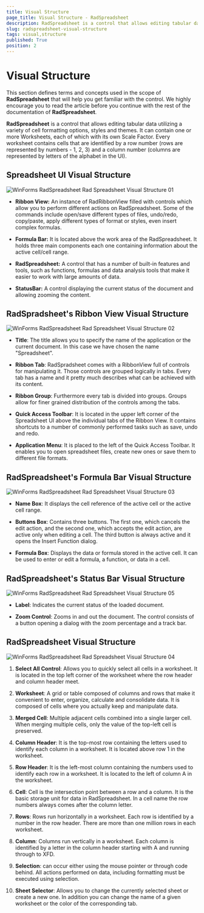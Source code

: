 ```yaml
---
title: Visual Structure
page_title: Visual Structure - RadSpreadsheet
description: RadSpreadsheet is a control that allows editing tabular data utilizing a variety of cell formatting options, styles and themes.
slug: radspreadsheet-visual-structure
tags: visual,structure
published: True
position: 2
---
```


# Visual Structure

This section defines terms and concepts used in the scope of __RadSpreadsheet__ that will help you get familiar with the control. We highly encourage you to read the article before you continue with the rest of the documentation of __RadSpreadsheet__.
      

__RadSpreadsheet__ is a control that allows editing tabular data utilizing a variety of cell formatting options, styles and themes. It can contain one or more Worksheets, each of which with its own Scale Factor. Every worksheet contains cells that are identified by a row number (rows are represented by numbers - 1, 2, 3) and a column number (columns are represented by letters of the alphabet in the UI).
      

## Spreadsheet UI Visual Structure

![WinForms RadSpreadsheet Rad Spreadsheet Visual Structure 01](images/radspreadsheet-structure001.png)

* __Ribbon View:__ An instance of RadRibbonView filled with controls which allow you to perform different actions on RadSpreadsheet. Some of the commands include open/save different types of files, undo/redo, copy/paste, apply different types of format or styles, even insert complex formulas.
            

* __Formula Bar:__  It is located above the work area of the RadSpreadsheet. It holds three main components each one containing information about the active cell/cell range.
            

* __RadSpreadsheet:__  A control that has a number of built-in features and tools, such as functions, formulas and data analysis tools that make it easier to work with large amounts of data.
            
* __StatusBar:__  A control displaying the current status of the document and allowing zooming the content.

## RadSpradsheet's Ribbon View Visual Structure

![WinForms RadSpreadsheet Rad Spreadsheet Visual Structure 02](images/radspreadsheet-structure002.png)

* __Title__: The title allows you to specify the name of the application or the current document. In this case we have chosen the name "Spreadsheet".
            

* __Ribbon Tab__: RadSpradsheet comes with a RibbonView full of controls for manipulating it. Those controls are grouped logically in tabs. Every tab has a name and it pretty much describes what can be achieved with its content.
            

* __Ribbon Group__: Furthermore every tab is divided into groups. Groups allow for finer grained distribution of the controls among the tabs.
            

* __Quick Access Toolbar__: It is located in the upper left corner of the Spreadsheet UI above the individual tabs of the Ribbon View. It contains shortcuts to a number of commonly performed tasks such as save, undo and redo.
            

* __Application Menu__: It is placed to the left of the Quick Access Toolbar. It enables you to open spreadsheet files, create new ones or save them to different file formats.
            

## RadSpreadsheet's Formula Bar Visual Structure

![WinForms RadSpreadsheet Rad Spreadsheet Visual Structure 03](images/radspreadsheet-structure003.png)

* __Name Box__: It displays the cell reference of the active cell or the active cell range.
            

* __Buttons Box__: Contains three buttons. The first one, which cancels the edit action, and the second one, which accepts the edit action, are active only when editing a cell. The third button is always active and it opens the Insert Function dialog.
            

* __Formula Box__: Displays the data or formula stored in the active cell. It can be used to enter or edit a formula, a function, or data in a cell.

## RadSpreadsheet's Status Bar Visual Structure

![WinForms RadSpreadsheet Rad Spreadsheet Visual Structure 05](images/radspreadsheet-structure004.png)

* __Label__: Indicates the current status of the loaded document.
            
* __Zoom Control__: Zooms in and out the document. The control consists of a button opening a dialog with the zoom percentage and a track bar.

## RadSpreadsheet Visual Structure

![WinForms RadSpreadsheet Rad Spreadsheet Visual Structure 04](images/radspreadsheet-structure005.png)

1. __Select All Control__: Allows you to quickly select all cells in a worksheet. It is located in the top left corner of the worksheet where the row header and column header meet.

2. __Worksheet__: A grid or table composed of columns and rows that make it convenient to enter, organize, calculate and consolidate data. It is composed of cells where you actually keep and manipulate data.
            
3. __Merged Cell__: Multiple adjacent cells combined into a single larger cell. When merging multiple cells, only the value of the top-left cell is preserved.

4. __Column Header__: It is the top-most row containing the letters used to identify each column in a worksheet. It is located above row 1 in the worksheet.

5. __Row Header__: It is the left-most column containing the numbers used to identify each row in a worksheet. It is located to the left of column A in the worksheet.
        
6. __Cell__: Cell is the intersection point between a row and a column. It is the basic storage unit for data in RadSpreadsheet. In a cell name the row numbers always comes after the column letter.

7. __Rows__: Rows run horizontally in a worksheet. Each row is identified by a number in the row header. There are more than one million rows in each worksheet.

8. __Column__: Columns run vertically in a worksheet. Each column is identified by a letter in the column header starting with A and running through to XFD.

9. __Selection__: can occur either using the mouse pointer or through code behind. All actions performed on data, including formatting must be executed using selection.

10. __Sheet Selector__: Allows you to change the currently selected sheet or create a new one. In addition you can change the name of a given worksheet or the color of the corresponding tab.
       
